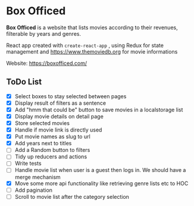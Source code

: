 # Box Officed

**Box Officed** is a website that lists movies according to their revenues, filterable by years and genres.

React app created with `create-react-app` , using Redux for state management
and https://www.themoviedb.org for movie informations

Website: https://boxofficed.com/

## ToDo List

- [x] Select boxes to stay selected between pages
- [x] Display result of filters as a sentence
- [x] Add "hmm that could be" button to save movies in a localstorage list
- [x] Display movie details on detail page
- [x] Store selected movies
- [x] Handle if movie link is directly used
- [x] Put movie names as slug to url
- [x] Add years next to titles
- [ ] Add a Random button to filters
- [ ] Tidy up reducers and actions
- [ ] Write tests
- [ ] Handle movie list when user is a guest then logs in. We should have a merge mechanism
- [x] Move some more api functionality like retrieving genre lists etc to HOC
- [ ] Add pagination
- [ ] Scroll to movie list after the category selection
